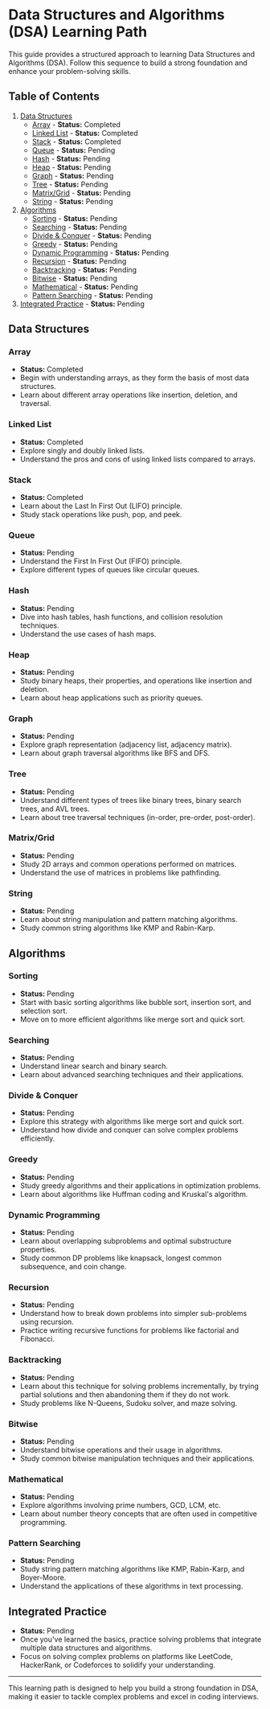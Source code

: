 # Data Structures and Algorithms (DSA) Learning Path

This guide provides a structured approach to learning Data Structures and Algorithms (DSA). Follow this sequence to build a strong foundation and enhance your problem-solving skills.

## Table of Contents

1. [Data Structures](#data-structures)
   - [Array](#array) - **Status:** Completed
   - [Linked List](#linked-list) - **Status:** Completed
   - [Stack](#stack) - **Status:** Completed
   - [Queue](#queue) - **Status:** Pending
   - [Hash](#hash) - **Status:** Pending
   - [Heap](#heap) - **Status:** Pending
   - [Graph](#graph) - **Status:** Pending
   - [Tree](#tree) - **Status:** Pending
   - [Matrix/Grid](#matrixgrid) - **Status:** Pending
   - [String](#string) - **Status:** Pending
2. [Algorithms](#algorithms)
   - [Sorting](#sorting) - **Status:** Pending
   - [Searching](#searching) - **Status:** Pending
   - [Divide & Conquer](#divide--conquer) - **Status:** Pending
   - [Greedy](#greedy) - **Status:** Pending
   - [Dynamic Programming](#dynamic-programming) - **Status:** Pending
   - [Recursion](#recursion) - **Status:** Pending
   - [Backtracking](#backtracking) - **Status:** Pending
   - [Bitwise](#bitwise) - **Status:** Pending
   - [Mathematical](#mathematical) - **Status:** Pending
   - [Pattern Searching](#pattern-searching) - **Status:** Pending
3. [Integrated Practice](#integrated-practice) - **Status:** Pending

## Data Structures

### Array
- **Status:** Completed
- Begin with understanding arrays, as they form the basis of most data structures.
- Learn about different array operations like insertion, deletion, and traversal.

### Linked List
- **Status:** Completed
- Explore singly and doubly linked lists.
- Understand the pros and cons of using linked lists compared to arrays.

### Stack
- **Status:** Completed
- Learn about the Last In First Out (LIFO) principle.
- Study stack operations like push, pop, and peek.

### Queue
- **Status:** Pending
- Understand the First In First Out (FIFO) principle.
- Explore different types of queues like circular queues.

### Hash
- **Status:** Pending
- Dive into hash tables, hash functions, and collision resolution techniques.
- Understand the use cases of hash maps.

### Heap
- **Status:** Pending
- Study binary heaps, their properties, and operations like insertion and deletion.
- Learn about heap applications such as priority queues.

### Graph
- **Status:** Pending
- Explore graph representation (adjacency list, adjacency matrix).
- Learn about graph traversal algorithms like BFS and DFS.

### Tree
- **Status:** Pending
- Understand different types of trees like binary trees, binary search trees, and AVL trees.
- Learn about tree traversal techniques (in-order, pre-order, post-order).

### Matrix/Grid
- **Status:** Pending
- Study 2D arrays and common operations performed on matrices.
- Understand the use of matrices in problems like pathfinding.

### String
- **Status:** Pending
- Learn about string manipulation and pattern matching algorithms.
- Study common string algorithms like KMP and Rabin-Karp.

## Algorithms

### Sorting
- **Status:** Pending
- Start with basic sorting algorithms like bubble sort, insertion sort, and selection sort.
- Move on to more efficient algorithms like merge sort and quick sort.

### Searching
- **Status:** Pending
- Understand linear search and binary search.
- Learn about advanced searching techniques and their applications.

### Divide & Conquer
- **Status:** Pending
- Explore this strategy with algorithms like merge sort and quick sort.
- Understand how divide and conquer can solve complex problems efficiently.

### Greedy
- **Status:** Pending
- Study greedy algorithms and their applications in optimization problems.
- Learn about algorithms like Huffman coding and Kruskal's algorithm.

### Dynamic Programming
- **Status:** Pending
- Learn about overlapping subproblems and optimal substructure properties.
- Study common DP problems like knapsack, longest common subsequence, and coin change.

### Recursion
- **Status:** Pending
- Understand how to break down problems into simpler sub-problems using recursion.
- Practice writing recursive functions for problems like factorial and Fibonacci.

### Backtracking
- **Status:** Pending
- Learn about this technique for solving problems incrementally, by trying partial solutions and then abandoning them if they do not work.
- Study problems like N-Queens, Sudoku solver, and maze solving.

### Bitwise
- **Status:** Pending
- Understand bitwise operations and their usage in algorithms.
- Study common bitwise manipulation techniques and their applications.

### Mathematical
- **Status:** Pending
- Explore algorithms involving prime numbers, GCD, LCM, etc.
- Learn about number theory concepts that are often used in competitive programming.

### Pattern Searching
- **Status:** Pending
- Study string pattern matching algorithms like KMP, Rabin-Karp, and Boyer-Moore.
- Understand the applications of these algorithms in text processing.

## Integrated Practice

- **Status:** Pending
- Once you've learned the basics, practice solving problems that integrate multiple data structures and algorithms.
- Focus on solving complex problems on platforms like LeetCode, HackerRank, or Codeforces to solidify your understanding.

---

This learning path is designed to help you build a strong foundation in DSA, making it easier to tackle complex problems and excel in coding interviews.
